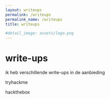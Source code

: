 ```yaml
---
layout: writeups
permalink: /writeups
permalink_name: /writeups
title: writeups

#detail_image: assets/logo.png
---
```


# write-ups
ik heb verschillende write-ups in de aanbieding

tryhackme

hackthebox
